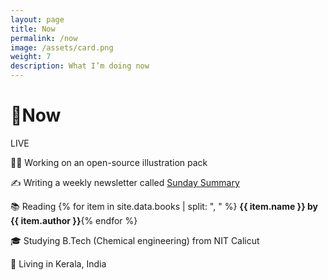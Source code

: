 ```yaml
---
layout: page
title: Now
permalink: /now
image: /assets/card.png
weight: 7
description: What I’m doing now
---
```


# 🌱Now

<div class="about-pills">
<span class="about-pill">
<span class="live-icon"></span> LIVE
</span>
</div>

👨‍💻 Working on an open-source illustration pack

✍️ Writing a weekly newsletter called [Sunday Summary](https://newsletter.vyshnav.xyz/)

📚 Reading {% for item in site.data.books | split: ", " %} <b>{{ item.name }} by {{ item.author }}</b>{% endfor %}

🎓 Studying B.Tech (Chemical engineering) from NIT Calicut

📍 Living in Kerala, India